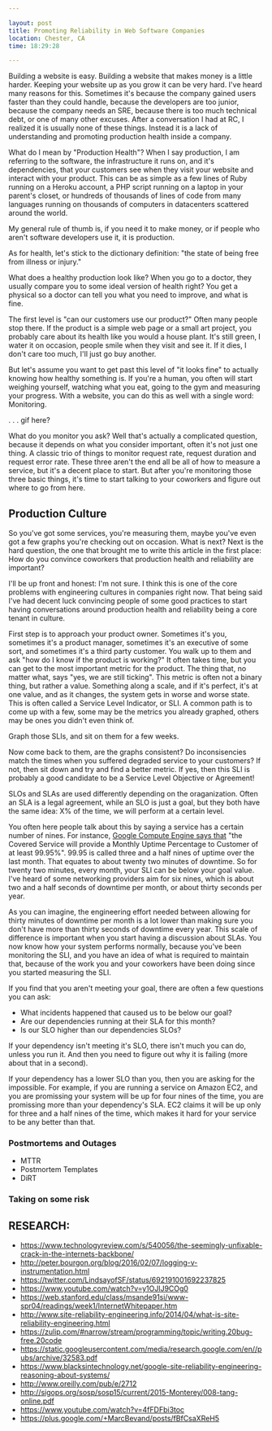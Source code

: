 ```yaml
---

layout: post
title: Promoting Reliability in Web Software Companies
location: Chester, CA
time: 18:29:28

---
```


Building a website is easy. Building a website that makes money is a little harder. Keeping your website up as you grow it can be very hard. I've heard many reasons for this. Sometimes it's because the company gained users faster than they could handle, because the developers are too junior, because the company needs an SRE, because there is too much technical debt, or one of many other excuses. After a conversation I had at RC, I realized it is usually none of these things. Instead it is a lack of understanding and promoting production health inside a company.

What do I mean by "Production Health"? When I say production, I am referring to the software, the infrastructure it runs on, and it's dependencies, that your customers see when they visit your website and interact with your product. This can be as simple as a few lines of Ruby running on a Heroku account, a PHP script running on a laptop in your parent's closet, or hundreds of thousands of lines of code from many languages running on thousands of computers in datacenters scattered around the world.

My general rule of thumb is, if you need it to make money, or if people who aren't software developers use it, it is production.

As for health, let's stick to the dictionary definition: "the state of being free from illness or injury."

What does a healthy production look like? When you go to a doctor, they usually compare you to some ideal version of health right? You get a physical so a doctor can tell you what you need to improve, and what is fine.

The first level is "can our customers use our product?" Often many people stop there. If the product is a simple web page or a small art project, you probably care about its health like you would a house plant. It's still green, I water it on occasion, people smile when they visit and see it. If it dies, I don't care too much, I'll just go buy another.

But let's assume you want to get past this level of "it looks fine" to actually knowing how healthy something is. If you're a human, you often will start weighing yourself, watching what you eat, going to the gym and measuring your progress. With a website, you can do this as well with a single word: Monitoring.

. . . gif here?

What do you monitor you ask? Well that's actually a complicated question, because it depends on what you consider important, often it's not just one thing. A classic trio of things to monitor request rate, request duration and request error rate. These three aren't the end all be all of how to measure a service, but it's a decent place to start. But after you're monitoring those three basic things, it's time to start talking to your coworkers and figure out where to go from here.

## Production Culture

So you've got some services, you're measuring them, maybe you've even got a few graphs you're checking out on occasion. What is next? Next is the hard question, the one that brought me to write this article in the first place: How do you convince coworkers that production health and reliability are important?

I'll be up front and honest: I'm not sure. I think this is one of the core problems with engineering cultures in companies right now. That being said I've had decent luck convincing people of some good practices to start having conversations around production health and reliability being a core tenant in culture.

First step is to approach your product owner. Sometimes it's you, sometimes it's a product manager, sometimes it's an executive of some sort, and sometimes it's a third party customer. You walk up to them and ask "how do I know if the product is working?" It often takes time, but you can get to the most important metric for the product. The thing that, no matter what, says "yes, we are still ticking". This metric is often not a binary thing, but rather a value. Something along a scale, and if it's perfect, it's at one value, and as it changes, the system gets in worse and worse state. This is often called a Service Level Indicator, or SLI. A common path is to come up with a few, some may be the metrics you already graphed, others may be ones you didn't even think of.

Graph those SLIs, and sit on them for a few weeks.

Now come back to them, are the graphs consistent? Do inconsisencies match the times when you suffered degraded service to your customers? If not, then sit down and try and find a better metric. If yes, then this SLI is probably a good candidate to be a Service Level Objective or Agreement!

SLOs and SLAs are used differently depending on the oraganization. Often an SLA is a legal agreement, while an SLO is just a goal, but they both have the same idea: X% of the time, we will perform at a certain level.

You often here people talk about this by saying a service has a certain number of nines. For instance, [Google Compute Engine says that](https://cloud.google.com/compute/sla) "the Covered Service will provide a Monthly Uptime Percentage to Customer of at least 99.95%". 99.95 is called three and a half nines of uptime over the last month. That equates to about twenty two minutes of downtime. So for twenty two minutes, every month, your SLI can be below your goal value. I've heard of some networking providers aim for six nines, which is about two and a half seconds of downtime per month, or about thirty seconds per year.

As you can imagine, the engineering effort needed between allowing for thirty minutes of downtime per month is a lot lower than making sure you don't have more than thirty seconds of downtime every year. This scale of difference is important when you start having a discussion about SLAs. You now know how your system performs normally, because you've been monitoring the SLI, and you have an idea of what is required to maintain that, because of the work you and your coworkers have been doing since you started measuring the SLI.

If you find that you aren't meeting your goal, there are often a few questions you can ask:

 - What incidents happened that caused us to be below our goal?
 - Are our dependencies running at their SLA for this month?
 - Is our SLO higher than our dependencies SLOs?

If your dependency isn't meeting it's SLO, there isn't much you can do, unless you run it.  And then you need to figure out why it is failing (more about that in a second).

If your dependency has a lower SLO than you, then you are asking for the impossible. For example, if you are running a service on Amazon EC2, and you are promissing your system will be up for four nines of the time, you are promissing more than your dependency's SLA. EC2 claims it will be up only for three and a half nines of the time, which makes it hard for your service to be any better than that.

### Postmortems and Outages

 - MTTR
 - Postmortem Templates
 - DiRT

### Taking on some risk







## RESEARCH:

 - https://www.technologyreview.com/s/540056/the-seemingly-unfixable-crack-in-the-internets-backbone/
 - http://peter.bourgon.org/blog/2016/02/07/logging-v-instrumentation.html
 - https://twitter.com/LindsayofSF/status/692191001692237825
 - https://www.youtube.com/watch?v=y1OJlJ9COg0
 - https://web.stanford.edu/class/msande91si/www-spr04/readings/week1/InternetWhitepaper.htm
 - http://www.site-reliability-engineering.info/2014/04/what-is-site-reliability-engineering.html
 - https://zulip.com/#narrow/stream/programming/topic/writing.20bug-free.20code
 - https://static.googleusercontent.com/media/research.google.com/en//pubs/archive/32583.pdf
 - https://www.blacksintechnology.net/google-site-reliability-engineering-reasoning-about-systems/
 - http://www.oreilly.com/pub/e/2712
 - http://sigops.org/sosp/sosp15/current/2015-Monterey/008-tang-online.pdf
 - https://www.youtube.com/watch?v=4fFDFbi3toc
 - https://plus.google.com/+MarcBevand/posts/fBfCsaXReH5


